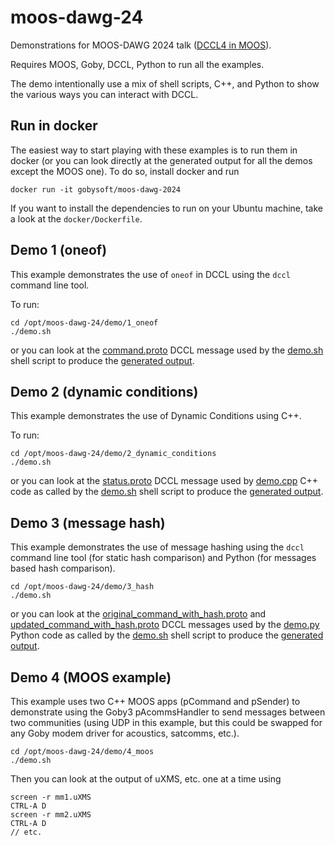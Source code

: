 # moos-dawg-24
Demonstrations for MOOS-DAWG 2024 talk ([DCCL4 in MOOS](presentation/schneider-moos-dawg-2024-dccl4.pdf)).

Requires MOOS, Goby, DCCL, Python to run all the examples.

The demo intentionally use a mix of shell scripts, C++, and Python to show the various ways you can interact with DCCL. 

## Run in docker

The easiest way to start playing with these examples is to run them in docker (or you can look directly at the generated output for all the demos except the MOOS one). To do so, install docker and run

```
docker run -it gobysoft/moos-dawg-2024
```

If you want to install the dependencies to run on your Ubuntu machine, take a look at the `docker/Dockerfile`.

## Demo 1 (oneof)

This example demonstrates the use of `oneof` in DCCL using the `dccl` command line tool.

To run:
```
cd /opt/moos-dawg-24/demo/1_oneof
./demo.sh
```

or you can look at the [command.proto](demo/1_oneof/command.proto) DCCL message used by the [demo.sh](demo/1_oneof/demo.sh) shell script to produce the [generated output](demo/1_oneof/demo-result.md). 

## Demo 2 (dynamic conditions)

This example demonstrates the use of Dynamic Conditions using C++.

To run:
```
cd /opt/moos-dawg-24/demo/2_dynamic_conditions
./demo.sh
```

or you can look at the [status.proto](demo/2_dynamic_conditions/status.proto) DCCL message used by [demo.cpp](demo/2_dynamic_conditions/demo.cpp) C++ code as called by the [demo.sh](demo/2_dynamic_conditions/demo.sh) shell script to produce the [generated output](demo/2_dynamic_conditions/demo-result.md). 

## Demo 3 (message hash)

This example demonstrates the use of message hashing using the `dccl` command line tool (for static hash comparison) and Python (for messages based hash comparison).

```
cd /opt/moos-dawg-24/demo/3_hash
./demo.sh
```


or you can look at the [original_command_with_hash.proto](demo/3_hash/original_command_with_hash.proto) and [updated_command_with_hash.proto](demo/3_hash/updated_command_with_hash.proto) DCCL messages used by the [demo.py](demo/3_hash/demo.py) Python code as called by the [demo.sh](demo/3_hash/demo.sh) shell script to produce the [generated output](demo/3_hash/demo-result.md). 

## Demo 4 (MOOS example)

This example uses two C++ MOOS apps (pCommand and pSender) to demonstrate using the Goby3 pAcommsHandler to send messages between two communities (using UDP in this example, but this could be swapped for any Goby modem driver for acoustics, satcomms, etc.).

```
cd /opt/moos-dawg-24/demo/4_moos
./demo.sh
```

Then you can look at the output of uXMS, etc. one at a time using

```
screen -r mm1.uXMS
CTRL-A D
screen -r mm2.uXMS
CTRL-A D
// etc.
```